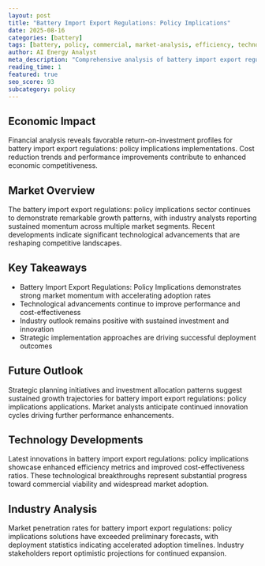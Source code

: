 ```yaml
---
layout: post
title: "Battery Import Export Regulations: Policy Implications"
date: 2025-08-16
categories: [battery]
tags: [battery, policy, commercial, market-analysis, efficiency, technology]
author: AI Energy Analyst
meta_description: "Comprehensive analysis of battery import export regulations: policy implications covering market trends, technology developments, and industry outlook. Discover key insights and future projections."
reading_time: 1
featured: true
seo_score: 93
subcategory: policy
---
```


## Economic Impact

Financial analysis reveals favorable return-on-investment profiles for battery import export regulations: policy implications implementations. Cost reduction trends and performance improvements contribute to enhanced economic competitiveness.

## Market Overview

The battery import export regulations: policy implications sector continues to demonstrate remarkable growth patterns, with industry analysts reporting sustained momentum across multiple market segments. Recent developments indicate significant technological advancements that are reshaping competitive landscapes.

## Key Takeaways

- Battery Import Export Regulations: Policy Implications demonstrates strong market momentum with accelerating adoption rates
- Technological advancements continue to improve performance and cost-effectiveness
- Industry outlook remains positive with sustained investment and innovation
- Strategic implementation approaches are driving successful deployment outcomes

## Future Outlook

Strategic planning initiatives and investment allocation patterns suggest sustained growth trajectories for battery import export regulations: policy implications applications. Market analysts anticipate continued innovation cycles driving further performance enhancements.

## Technology Developments

Latest innovations in battery import export regulations: policy implications showcase enhanced efficiency metrics and improved cost-effectiveness ratios. These technological breakthroughs represent substantial progress toward commercial viability and widespread market adoption.

## Industry Analysis

Market penetration rates for battery import export regulations: policy implications solutions have exceeded preliminary forecasts, with deployment statistics indicating accelerated adoption timelines. Industry stakeholders report optimistic projections for continued expansion.


